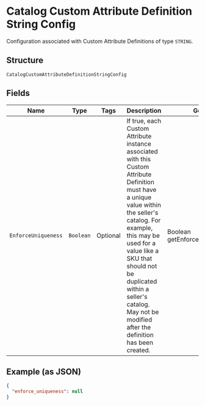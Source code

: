 
# Catalog Custom Attribute Definition String Config

Configuration associated with Custom Attribute Definitions of type `STRING`.

## Structure

`CatalogCustomAttributeDefinitionStringConfig`

## Fields

| Name | Type | Tags | Description | Getter |
|  --- | --- | --- | --- | --- |
| `EnforceUniqueness` | `Boolean` | Optional | If true, each Custom Attribute instance associated with this Custom Attribute<br>Definition must have a unique value within the seller's catalog. For<br>example, this may be used for a value like a SKU that should not be<br>duplicated within a seller's catalog. May not be modified after the<br>definition has been created. | Boolean getEnforceUniqueness() |

## Example (as JSON)

```json
{
  "enforce_uniqueness": null
}
```

